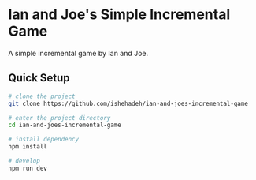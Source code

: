 # Ian and Joe's Simple Incremental Game

A simple incremental game by Ian and Joe.


## Quick Setup

```sh
# clone the project
git clone https://github.com/ishehadeh/ian-and-joes-incremental-game

# enter the project directory
cd ian-and-joes-incremental-game

# install dependency
npm install

# develop
npm run dev
```

